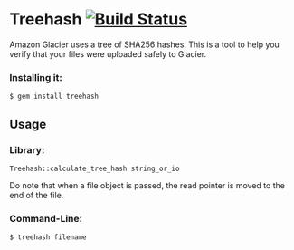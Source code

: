 # Treehash [![Build Status](https://secure.travis-ci.org/erichmenge/treehash.png)](http://travis-ci.org/erichmenge/treehash)

Amazon Glacier uses a tree of SHA256 hashes. This is a tool to help you verify that your files were uploaded safely to
Glacier.

### Installing it:

    $ gem install treehash

## Usage

### Library:
    Treehash::calculate_tree_hash string_or_io

Do note that when a file object is passed, the read pointer is moved to the end of the file.

### Command-Line:
    $ treehash filename
